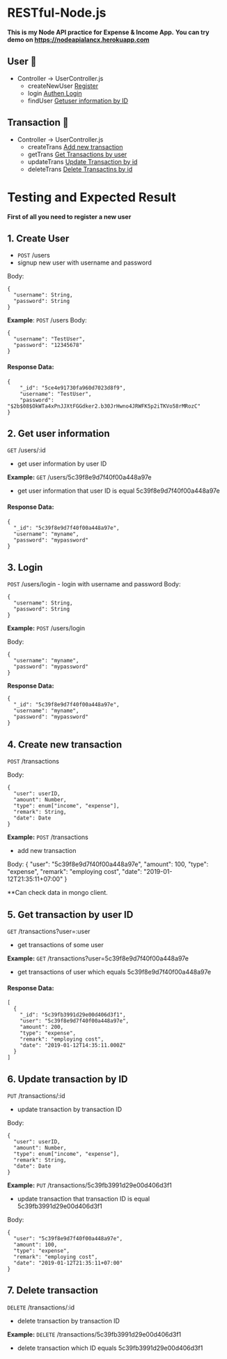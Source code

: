 # RESTful-Node.js
**This is my Node API practice for Expense & Income App.**
**You can try demo on https://nodeapialancx.herokuapp.com**

## User :busts_in_silhouette:
- Controller -> UserController.js
    - createNewUser [Register](https://github.com/giantjeaks/RESTful-Node.js/blob/master/README.md#1-create-user) 
    - login [Authen Login](https://github.com/giantjeaks/RESTful-Node.js/blob/master/README.md#3-login)
    - findUser [Getuser information by ID](https://github.com/giantjeaks/RESTful-Node.js/blob/master/README.md#2-get-user-information)

## Transaction :page_facing_up:
- Controller -> UserController.js 
    - createTrans  [Add new transaction](https://github.com/giantjeaks/RESTful-Node.js/blob/master/README.md#4-create-new-transaction)
    - getTrans [Get Transactions by user](https://github.com/giantjeaks/RESTful-Node.js/blob/master/README.md#5-get-transaction-by-user-id)
    - updateTrans [Update Transaction by id](https://github.com/giantjeaks/RESTful-Node.js/blob/master/README.md#6-update-transaction-by-id)
    - deleteTrans [Delete Transactins by id](https://github.com/giantjeaks/RESTful-Node.js/blob/master/README.md#7-delete-transaction)



# Testing and Expected Result
**First of all you need to register a new user**
## 1. Create User
- `POST` /users 
- signup new user with username and password

Body:
```
{
  "username": String,
  "password": String
}
```
**Example**: `POST` /users
Body:
```
{
  "username": "TestUser",
  "password": "12345678"
}
```
#### Response Data:
```
{
    "_id": "5ce4e91730fa960d7023d8f9",
    "username": "TestUser",
    "password": "$2b$08$OkWTa4xPnJJXtFGGdker2.b30JrHwno4JRWFK5p2iTKVo58rMRozC"
}
```
## 2. Get user information

`GET` /users/:id 
- get user information by user ID

**Example:** `GET` /users/5c39f8e9d7f40f00a448a97e 
- get user information that user ID is equal 5c39f8e9d7f40f00a448a97e

#### Response Data:
```
{
  "_id": "5c39f8e9d7f40f00a448a97e",
  "username": "myname",
  "password": "mypassword"
}
```
## 3. Login
`POST` /users/login - login with username and password 
Body:
```
{
  "username": String,
  "password": String
}
```
**Example:** `POST` /users/login

Body:
```
{
  "username": "myname",
  "password": "mypassword"
}
```
**Response Data:**
```
{
  "_id": "5c39f8e9d7f40f00a448a97e",
  "username": "myname",
  "password": "mypassword"
}
```
## 4. Create new transaction
`POST` /transactions

Body:
```
{
  "user": userID,
  "amount": Number,
  "type": enum["income", "expense"],
  "remark": String,
  "date": Date
}
```
**Example:** `POST` /transactions 
- add new transaction

Body:
{
  "user": "5c39f8e9d7f40f00a448a97e",
  "amount": 100,
  "type": "expense",
  "remark": "employing cost",
  "date": "2019-01-12T21:35:11+07:00"
}

**Can check data in mongo client.

## 5. Get transaction by user ID
`GET` /transactions?user=:user 
- get transactions of some user

**Example:** `GET` /transactions?user=5c39f8e9d7f40f00a448a97e 
- get transactions of user which equals 5c39f8e9d7f40f00a448a97e

#### Response Data:
```
[
  {
    "_id": "5c39fb3991d29e00d406d3f1",
    "user": "5c39f8e9d7f40f00a448a97e",
    "amount": 200,
    "type": "expense",
    "remark": "employing cost",
    "date": "2019-01-12T14:35:11.000Z"
  }
]
```

## 6. Update transaction by ID
`PUT` /transactions/:id 
- update transaction by transaction ID

Body:
```
{
  "user": userID,
  "amount": Number,
  "type": enum["income", "expense"],
  "remark": String,
  "date": Date
}
```
**Example:** `PUT` /transactions/5c39fb3991d29e00d406d3f1 
- update transaction that transaction ID is equal 5c39fb3991d29e00d406d3f1

Body:
```
{
  "user": "5c39f8e9d7f40f00a448a97e",
  "amount": 100,
  "type": "expense",
  "remark": "employing cost",
  "date": "2019-01-12T21:35:11+07:00"
}
```
## 7. Delete transaction
`DELETE` /transactions/:id 
- delete transaction by transaction ID

**Example:** `DELETE` /transactions/5c39fb3991d29e00d406d3f1 
- delete transaction which ID equals 5c39fb3991d29e00d406d3f1
